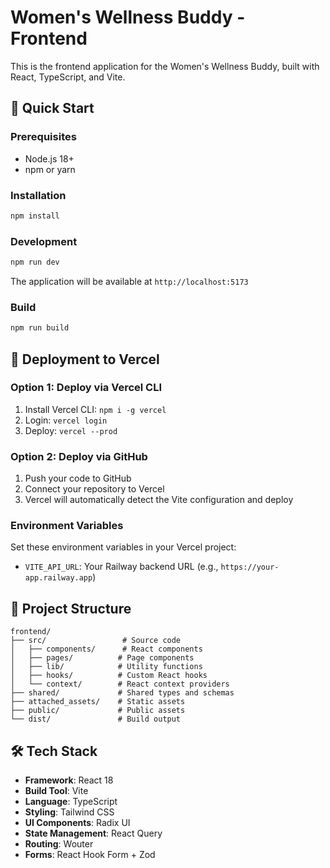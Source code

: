 # Women's Wellness Buddy - Frontend

This is the frontend application for the Women's Wellness Buddy, built with React, TypeScript, and Vite.

## 🚀 Quick Start

### Prerequisites
- Node.js 18+ 
- npm or yarn

### Installation
```bash
npm install
```

### Development
```bash
npm run dev
```

The application will be available at `http://localhost:5173`

### Build
```bash
npm run build
```

## 🚀 Deployment to Vercel

### Option 1: Deploy via Vercel CLI
1. Install Vercel CLI: `npm i -g vercel`
2. Login: `vercel login`
3. Deploy: `vercel --prod`

### Option 2: Deploy via GitHub
1. Push your code to GitHub
2. Connect your repository to Vercel
3. Vercel will automatically detect the Vite configuration and deploy

### Environment Variables
Set these environment variables in your Vercel project:
- `VITE_API_URL`: Your Railway backend URL (e.g., `https://your-app.railway.app`)

## 📁 Project Structure
```
frontend/
├── src/                 # Source code
│   ├── components/      # React components
│   ├── pages/          # Page components
│   ├── lib/            # Utility functions
│   ├── hooks/          # Custom React hooks
│   └── context/        # React context providers
├── shared/             # Shared types and schemas
├── attached_assets/    # Static assets
├── public/             # Public assets
└── dist/               # Build output
```

## 🛠️ Tech Stack
- **Framework**: React 18
- **Build Tool**: Vite
- **Language**: TypeScript
- **Styling**: Tailwind CSS
- **UI Components**: Radix UI
- **State Management**: React Query
- **Routing**: Wouter
- **Forms**: React Hook Form + Zod 